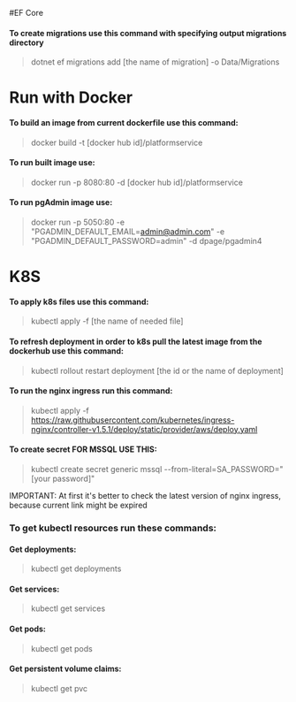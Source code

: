 #EF Core
#### To create migrations use this command with specifying output migrations directory
> dotnet ef migrations add [the name of migration] -o Data/Migrations

# Run with Docker

#### To build an image from current dockerfile use this command:
> docker build -t [docker hub id]/platformservice

#### To run built image use:
> docker run -p 8080:80 -d [docker hub id]/platformservice

#### To run pgAdmin image use:
> docker run -p 5050:80 -e "PGADMIN_DEFAULT_EMAIL=admin@admin.com" -e "PGADMIN_DEFAULT_PASSWORD=admin" -d dpage/pgadmin4


# K8S

#### To apply k8s files use this command:
> kubectl apply -f [the name of needed file]

#### To refresh deployment in order to k8s pull the latest image from the dockerhub use this command:
> kubectl rollout restart deployment [the id or the name of deployment]

#### To run the nginx ingress run this command:
> kubectl apply
> -f https://raw.githubusercontent.com/kubernetes/ingress-nginx/controller-v1.5.1/deploy/static/provider/aws/deploy.yaml

#### To create secret FOR MSSQL USE THIS:
>kubectl create secret generic mssql --from-literal=SA_PASSWORD="[your password]"


IMPORTANT: At first it's better to check the latest version of nginx ingress, because current link might be expired

### To get kubectl resources run these commands:
#### Get deployments:
>kubectl get deployments

#### Get services:
>kubectl get services

#### Get pods:
>kubectl get pods
> 
#### Get persistent volume claims:
>kubectl get pvc